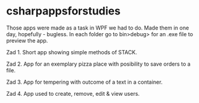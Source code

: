 # csharpappsforstudies

Those apps were made as a task in WPF we had to do. Made them in one day, hopefully - bugless. 
In each folder go to bin>debug> for an .exe file to preview the app.


Zad 1. 
Short app showing simple methods of STACK.

Zad 2.
App for an exemplary pizza place with posibility to save orders to a file.

Zad 3.
App for tempering with outcome of a text in a container.

Zad 4.
App used to create, remove, edit & view users. 
